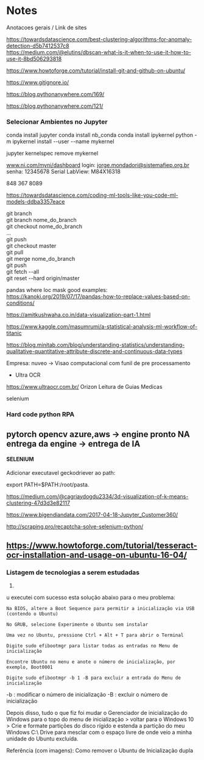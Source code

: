 # Notes
Anotacoes gerais / Link de sites  

https://towardsdatascience.com/best-clustering-algorithms-for-anomaly-detection-d5b7412537c8  
https://medium.com/@elutins/dbscan-what-is-it-when-to-use-it-how-to-use-it-8bd506293818  

https://www.howtoforge.com/tutorial/install-git-and-github-on-ubuntu/  

https://www.gitignore.io/

https://blog.pythonanywhere.com/169/

https://blog.pythonanywhere.com/121/

### Selecionar Ambientes no Jupyter  
conda install jupyter
conda install nb_conda
conda install ipykernel
python -m ipykernel install --user --name mykernel

jupyter kernelspec remove mykernel

www.ni.com/myni/dashboard
login: jorge.mondadori@sistemafiep.org.br
senha: 12345678
Serial LabView: M84X16318  

848 367 8089

https://towardsdatascience.com/coding-ml-tools-like-you-code-ml-models-ddba3357eace    
  
git branch  
git branch nome_do_branch   
git checkout nome_do_branch  
...  
git push  
git checkout master  
git pull  
git merge nome_do_branch  
git push  
git fetch --all    
git reset --hard origin/master    
  
pandas where loc mask good examples:
https://kanoki.org/2019/07/17/pandas-how-to-replace-values-based-on-conditions/  
  
https://amitkushwaha.co.in/data-visualization-part-1.html  
  
https://www.kaggle.com/masumrumi/a-statistical-analysis-ml-workflow-of-titanic  
  
https://blog.minitab.com/blog/understanding-statistics/understanding-qualitative-quantitative-attribute-discrete-and-continuous-data-types  
  
Empresa: nuveo -> Visao computacional com funil de pre processamento
* Ultra OCR  
  
https://www.ultraocr.com.br/
  Orizon Leitura de Guias Medicas
  
  selenium

### Hard code python RPA
  pytorch
  opencv
  azure,aws -> engine pronto NA
  entrega da engine -> entrega de IA
 --------------------------------------------------------------------------------------------
 #### SELENIUM
  Adicionar executavel geckodriever ao path:  
  
  export PATH=$PATH:/root/pasta.
  
  https://medium.com/@cagriaydogdu2334/3d-visualization-of-k-means-clustering-47d3d3e82117
  
  https://www.bigendiandata.com/2017-04-18-Jupyter_Customer360/   
  
 http://scraping.pro/recaptcha-solve-selenium-python/  
 
   https://www.howtoforge.com/tutorial/tesseract-ocr-installation-and-usage-on-ubuntu-16-04/  
   --------------------------------------------------------------------------------------------
### Listagem de tecnologias a serem estudadas  
1.


u executei com sucesso esta solução abaixo para o meu problema:

    Na BIOS, altere a Boot Sequence para permitir a inicialização via USB (contendo o Ubuntu)

    No GRUB, selecione Experimente o Ubuntu sem instalar

    Uma vez no Ubuntu, pressione Ctrl + Alt + T para abrir o Terminal

    Digite sudo efibootmgr para listar todas as entradas no Menu de inicialização

    Encontre Ubuntu no menu e anote o número de inicialização, por exemplo, Boot0001

    Digite sudo efibootmgr -b 1 -B para excluir a entrada do Menu de inicialização

-b : modificar o número de inicialização -B : excluir o número de inicialização

Depois disso, tudo o que fiz foi mudar o Gerenciador de inicialização do Windows para o topo do menu de inicialização > voltar para o Windows 10 > Crie e formate partições do disco rígido e estenda a partição do meu Windows C:\ Drive para mesclar com o espaço livre de onde veio a minha unidade do Ubuntu excluída.

Referência (com imagens): Como remover o Ubuntu de Inicialização dupla 
